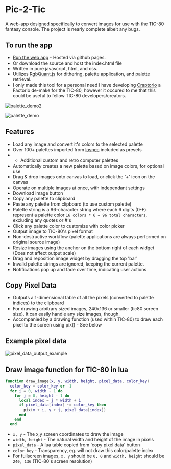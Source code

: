 # Pic-2-Tic

A web-app designed specifically to convert images for use with the TIC-80 fantasy console. The project is nearly complete albeit any bugs.

## To run the app
- [Run the web app](https://archaicvirus.github.io/Pic-2-Tic/) - Hosted via github pages.
- Or download the source and host the index.html file
- Written in pure javascript, html, and css.
- Utilizes [RgbQuant.js](https://github.com/leeoniya/RgbQuant.js) for dithering, palette application, and palette retrieval.
- I only made this tool for a personal need I have developing [Craptorio](https://github.com/archaicvirus/Craptorio) a Factorio de-make for the TIC-80, however it occured to me that this could be useful to fellow TIC-80 developers/creators.

![palette_demo2](https://github.com/archaicvirus/Pic-2-Tic/assets/25288625/7d45f458-2ca3-45cd-8b02-fa57edcf6af6)

![palette_demo](https://github.com/archaicvirus/Pic-2-Tic/assets/25288625/c5654afd-5c4e-4e42-bdd0-08a7c6d42048)

## Features
- Load any image and convert it's colors to the selected palette
- Over 100+ palettes imported from [lospec](https://lospec.com/) included as presets
- + Additional custom and retro computer palettes
- Automatically creates a new palette based on image colors, for optional use
- Drag & drop images onto canvas to load, or click the '+' icon on the canvas
- Operate on multiple images at once, with independant settings
- Download image button
- Copy any palette to clipboard
- Paste any palette from clipboard (to use custom palette)
- Palette string is a 96-character string where each 6 digits (0-F) represent a palette color `16 colors * 6 = 96 total characters`, excluding any quotes or #'s
- Click any palette color to customize with color picker
- Output image to TIC-80's pixel format
- Non-destructive workflow (palette applications are always performed on original source image)
- Resize images using the anchor on the bottom right of each widget (Does not affect output scale)
- Drag and reposition image widget by dragging the top 'bar'
- Invalid palette strings are ignored, keeping the current palette.
- Notifications pop up and fade over time, indicating user actions

## Copy Pixel Data
- Outputs a 1-dimensional table of all the pixels (converted to palette indices) to the clipboard
- For drawing arbitrary sized images, 240x136 or smaller (tic80 screen size). It can easily handle any size images, though.
- Accompanied by a drawing function (used within TIC-80) to draw each pixel to the screen using pix() - See below

## Example pixel data

![pixel_data_output_example](https://user-images.githubusercontent.com/25288625/227093468-c9096f79-0925-4798-9122-d54438cc5c6e.PNG)

## Draw image function for TIC-80 in lua

```lua
function draw_image(x, y, width, height, pixel_data, color_key)
  color_key = color_key or -1
  for i = 0, width - 1 do
    for j = 0, height - 1 do
      local index = j * width + i
      if pixel_data[index] ~= color_key then
        pix(x + i, y + j, pixel_data[index])
      end
    end
  end
```

- `x, y` - The x,y screen coordinates to draw the image
- `width, height` - The natural width and height of the image in pixels
- `pixel_data` - A lua table copied from 'copy pixel data' button
- `color_key` - Transparency, eg. will not draw this color/palette index
- For fullscreen images, `x, y` should be `0, 0` and `width, height` should be `240, 136` (TIC-80's screen resolution)
